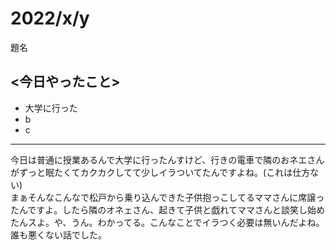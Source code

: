 
2022/x/y
============

題名

## <今日やったこと>  
* 大学に行った
* b
* c

---

今日は普通に授業あるんで大学に行ったんすけど、行きの電車で隣のおネエさんがずっと眠たくてカクカクしてて少しイラついてたんですよね。(これは仕方ない)  
まぁそんなこんなで松戸から乗り込んできた子供抱っこしてるママさんに席譲ったんですよ。したら隣のオネェさん、起きて子供と戯れてママさんと談笑し始めたんスよ。や、うん。わかってる。こんなことでイラつく必要は無いんだよね。  
誰も悪くない話でした。
